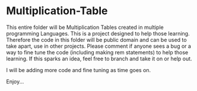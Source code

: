 # Multiplication-Table
This entire folder will be Multiplication Tables created in multiple programming Languages. 
This is a project designed to help those learning. 
Therefore the code in this folder will be public domain and can be used to take apart, use in other projects.
Please comment if anyone sees a bug or a way to fine tune the code (including making rem statements) to help those learning.
If this sparks an idea, feel free to branch and take it on or help out.

I will be adding more code and fine tuning as time goes on.

Enjoy...
